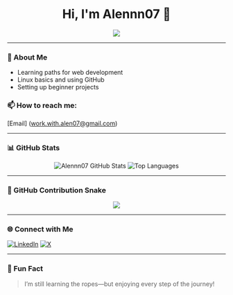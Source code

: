 <h1 align="center">Hi, I'm Alennn07 👋</h1>

<p align="center">
  <img src="https://readme-typing-svg.demolab.com?font=Fira+Code&duration=3000&pause=1000&color=F7768E&center=true&vCenter=true&width=435&lines=Hi+there!+I'm+Alennn07;Welcome+to+my+GitHub+Profile" />
</p>

---

### 🚀 About Me

- Learning paths for web development
- Linux basics and using GitHub
- Setting up beginner projects

### 📫 How to reach me: 

[Email] (work.with.alen07@gmail.com)

---

### 📊 GitHub Stats

<p align="center">
  <img src="https://github-readme-stats.vercel.app/api?username=Alennn07&show_icons=true&theme=tokyonight" alt="Alennn07 GitHub Stats" />
  <img src="https://github-readme-stats.vercel.app/api/top-langs/?username=Alennn07&layout=compact&theme=tokyonight" alt="Top Languages" />
</p>

---

### 🐍 GitHub Contribution Snake

<p align="center">
  <img src="https://raw.githubusercontent.com/Alennn07/Alennn07/output/github-contribution-grid-snake.svg" />
</p>

---

### 🌐 Connect with Me

[![LinkedIn](https://img.shields.io/badge/LinkedIn-blue?style=for-the-badge&logo=linkedin&logoColor=white)](https://www.linkedin.com/in/alen-francis-8994b6333/)
[![X](https://img.shields.io/badge/X-000000?style=for-the-badge&logo=x&logoColor=white)](https://x.com/Alennn_07)

---

### 🎯 Fun Fact

> I’m still learning the ropes—but enjoying every step of the journey!
